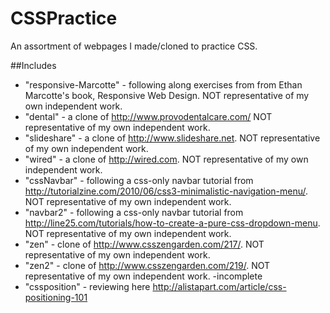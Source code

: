 CSSPractice
===========
An assortment of webpages I made/cloned to practice CSS.

##Includes

* "responsive-Marcotte" - following along exercises from from Ethan Marcotte's book, Responsive Web Design.  NOT representative of my own independent work.
* "dental" - a clone of http://www.provodentalcare.com/ NOT representative of my own independent work.
* "slideshare" - a clone of http://www.slideshare.net. NOT representative of my own independent work.
* "wired" - a clone of http://wired.com. NOT representative of my own independent work.
* "cssNavbar" - following a css-only navbar tutorial from http://tutorialzine.com/2010/06/css3-minimalistic-navigation-menu/.  NOT representative of my own independent work.
* "navbar2" - following a css-only navbar tutorial from http://line25.com/tutorials/how-to-create-a-pure-css-dropdown-menu.  NOT representative of my own independent work.
* "zen" - clone of http://www.csszengarden.com/217/.  NOT representative of my own independent work.
* "zen2" - clone of http://www.csszengarden.com/219/. NOT representative of my own independent work. -incomplete
* "cssposition" - reviewing here http://alistapart.com/article/css-positioning-101
 